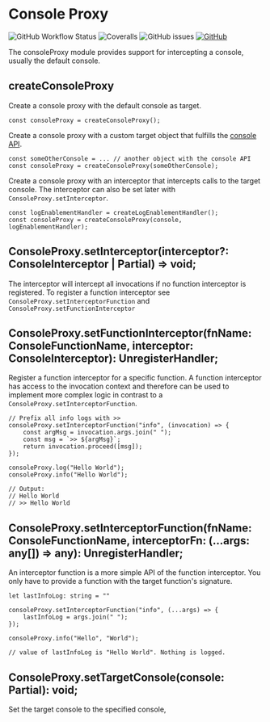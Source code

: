 # Console Proxy

![GitHub Workflow Status](https://img.shields.io/github/workflow/status/link-intersystems/console-proxy/Node.js%20CI)
![Coveralls](https://img.shields.io/coveralls/github/link-intersystems/console-proxy)
![GitHub issues](https://img.shields.io/github/issues-raw/link-intersystems/console-proxy)
[![GitHub](https://img.shields.io/github/license/link-intersystems/console-proxy?label=license)](LICENSE.md)

The consoleProxy module provides support for intercepting a console, usually the default console.

## createConsoleProxy

Create a console proxy with the default console as target.

    const consoleProxy = createConsoleProxy();

Create a console proxy with a custom target object that fulfills the [console API](https://developer.mozilla.org/en-US/docs/Web/API/Console).

    const someOtherConsole = ... // another object with the console API
    const consoleProxy = createConsoleProxy(someOtherConsole);

Create a console proxy with an interceptor that intercepts calls to the target console. The interceptor can also be set later with `ConsoleProxy.setInterceptor`.

    const logEnablementHandler = createLogEnablementHandler();
    const consoleProxy = createConsoleProxy(console, logEnablementHandler);

## ConsoleProxy.setInterceptor(interceptor?: ConsoleInterceptor | Partial<Console>) => void;

The interceptor will intercept all invocations if no function interceptor is registered. To register a function interceptor see `ConsoleProxy.setInterceptorFunction` and `ConsoleProxy.setFunctionInterceptor`

## ConsoleProxy.setFunctionInterceptor(fnName: ConsoleFunctionName, interceptor: ConsoleInterceptor): UnregisterHandler;

Register a function interceptor for a specific function. A function interceptor has access to the invocation context and therefore can be used to implement more complex logic in contrast to a `ConsoleProxy.setInterceptorFunction`.

    // Prefix all info logs with >>
    consoleProxy.setInterceptorFunction("info", (invocation) => {
        const argMsg = invocation.args.join(" ");
        const msg = `>> ${argMsg}`;
        return invocation.proceed([msg]);
    });

    consoleProxy.log("Hello World");
    consoleProxy.info("Hello World");

    // Output:
    // Hello World
    // >> Hello World

## ConsoleProxy.setInterceptorFunction(fnName: ConsoleFunctionName, interceptorFn: (...args: any[]) => any): UnregisterHandler;

An interceptor function is a more simple API of the function interceptor. You only have to provide a function with the target function's signature.

    let lastInfoLog: string = ""

    consoleProxy.setInterceptorFunction("info", (...args) => {
        lastInfoLog = args.join(" ");
    });

    consoleProxy.info("Hello", "World");

    // value of lastInfoLog is "Hello World". Nothing is logged.

## ConsoleProxy.setTargetConsole(console: Partial<Console>): void;

Set the target console to the specified console,

